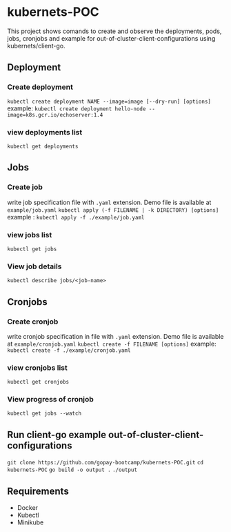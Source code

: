 # kubernets-POC
This project shows comands to create and observe the deployments, pods, jobs, cronjobs and example for out-of-cluster-client-configurations using kubernets/client-go.

## Deployment
### Create deployment
`kubectl create deployment NAME --image=image [--dry-run] [options]`
example: `kubectl create deployment hello-node --image=k8s.gcr.io/echoserver:1.4`
### view deployments list 
`kubectl get deployments`

## Jobs
### Create job
write job specification file with `.yaml` extension. Demo file is available at `example/job.yaml`
`kubectl apply (-f FILENAME | -k DIRECTORY) [options]`
example : `kubectl apply -f ./example/job.yaml`
### view jobs list
`kubectl get jobs`
### View job details
`kubectl describe jobs/<job-name>`

## Cronjobs
### Create cronjob
write cronjob specification in file with `.yaml` extension. Demo file is available at `example/cronjob.yaml`
`kubectl create -f FILENAME [options]`
example: `kubectl create -f ./example/cronjob.yaml`
### view cronjobs list
`kubectl get cronjobs`
### View progress of cronjob
`kubectl get jobs --watch`

## Run client-go example out-of-cluster-client-configurations
`git clone https://github.com/gopay-bootcamp/kubernets-POC.git`
`cd kubernets-POC`
`go build -o output .`
`./output`

## Requirements
- Docker
- Kubectl
- Minikube
